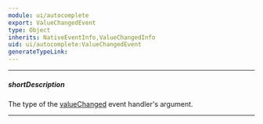 ```yaml
---
module: ui/autocomplete
export: ValueChangedEvent
type: Object
inherits: NativeEventInfo,ValueChangedInfo
uid: ui/autocomplete:ValueChangedEvent
generateTypeLink: 
---
```

---
##### shortDescription
The type of the [valueChanged]({basewidgetpath}/Events/#valueChanged) event handler's argument.

---
<!-- Description goes here -->